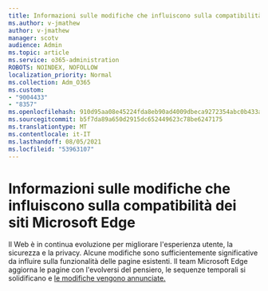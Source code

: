 ```yaml
---
title: Informazioni sulle modifiche che influiscono sulla compatibilità dei siti Microsoft Edge
ms.author: v-jmathew
author: v-jmathew
manager: scotv
audience: Admin
ms.topic: article
ms.service: o365-administration
ROBOTS: NOINDEX, NOFOLLOW
localization_priority: Normal
ms.collection: Adm_O365
ms.custom:
- "9004433"
- "8357"
ms.openlocfilehash: 910d95aa08e45224fda8eb90ad4009dbeca9272354abc0b433a63e4566810f64
ms.sourcegitcommit: b5f7da89a650d2915dc652449623c78be6247175
ms.translationtype: MT
ms.contentlocale: it-IT
ms.lasthandoff: 08/05/2021
ms.locfileid: "53963107"
---
```

# <a name="learn-about-site-compatibility-affecting-changes-coming-to-microsoft-edge"></a>Informazioni sulle modifiche che influiscono sulla compatibilità dei siti Microsoft Edge

Il Web è in continua evoluzione per migliorare l'esperienza utente, la sicurezza e la privacy. Alcune modifiche sono sufficientemente significative da influire sulla funzionalità delle pagine esistenti. Il team Microsoft Edge aggiorna le pagine con l'evolversi del pensiero, le sequenze temporali si solidificano e [le modifiche vengono annunciate.](https://go.microsoft.com/fwlink/?linkid=2135534)
